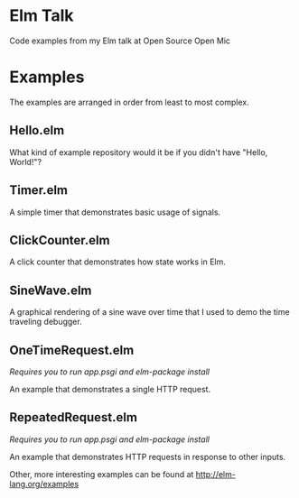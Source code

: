 # Elm Talk

Code examples from my Elm talk at Open Source Open Mic

# Examples

The examples are arranged in order from least to most complex.

## Hello.elm

What kind of example repository would it be if you didn't have "Hello, World!"?

## Timer.elm

A simple timer that demonstrates basic usage of signals.

## ClickCounter.elm

A click counter that demonstrates how state works in Elm.

## SineWave.elm

A graphical rendering of a sine wave over time that I used to demo the
time traveling debugger.

## OneTimeRequest.elm

*Requires you to run app.psgi and elm-package install*

An example that demonstrates a single HTTP request.

## RepeatedRequest.elm

*Requires you to run app.psgi and elm-package install*

An example that demonstrates HTTP requests in response
to other inputs.

Other, more interesting examples can be found at http://elm-lang.org/examples
